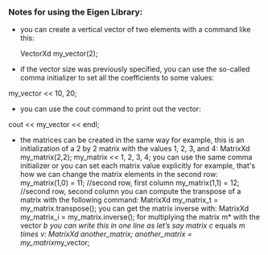### Notes for using the Eigen Library:
- you can create a vertical vector of two elements with a command like this:

  VectorXd my_vector(2);

- if the vector size was previously specified, you can use the so-called comma initializer to set all the coefficients to some values:

my_vector << 10, 20;

- you can use the cout command to print out the vector:

cout << my_vector << endl;
- the matrices can be created in the same way
for example, this is an initialization of a 2 by 2 matrix with the values 1, 2, 3, and 4:
MatrixXd my_matrix(2,2);
my_matrix << 1, 2,
             3, 4;
you can use the same comma initializer or you can set each matrix value explicitly
for example, that's how we can change the matrix elements in the second row:
my_matrix(1,0) = 11;    //second row, first column
my_matrix(1,1) = 12;    //second row, second column
you can compute the transpose of a matrix with the following command:
MatrixXd my_matrix_t = my_matrix.transpose();
you can get the matrix inverse with:
MatrixXd my_matrix_i = my_matrix.inverse();
for multiplying the matrix m* with the vector *b you can write this in one line as let’s say matrix c* equals *m times v:
MatrixXd another_matrix;
another_matrix = my_matrix*my_vector;
